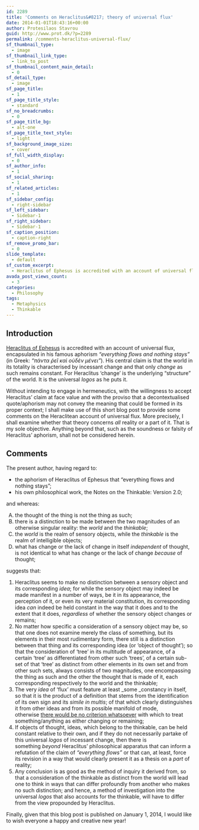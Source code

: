 ```yaml
---
id: 2289
title: 'Comments on Heraclitus&#8217; theory of universal flux'
date: 2014-01-01T18:43:16+00:00
author: Protesilaos Stavrou
guid: http://www.prot.dk/?p=2289
permalink: /comments-heraclitus-universal-flux/
sf_thumbnail_type:
  - image
sf_thumbnail_link_type:
  - link_to_post
sf_thumbnail_content_main_detail:
  - 0
sf_detail_type:
  - image
sf_page_title:
  - 1
sf_page_title_style:
  - standard
sf_no_breadcrumbs:
  - 0
sf_page_title_bg:
  - alt-one
sf_page_title_text_style:
  - light
sf_background_image_size:
  - cover
sf_full_width_display:
  - 0
sf_author_info:
  - 1
sf_social_sharing:
  - 1
sf_related_articles:
  - 1
sf_sidebar_config:
  - right-sidebar
sf_left_sidebar:
  - Sidebar-1
sf_right_sidebar:
  - Sidebar-1
sf_caption_position:
  - caption-right
sf_remove_promo_bar:
  - 0
slide_template:
  - default
sf_custom_excerpt:
  - Heraclitus of Ephesus is accredited with an account of universal flux, encapsulated in his famous aphorism "everything flows and nothing stays". However, his theory does not encompass the Thinkable, hence, it cannot be about all of reality, but, at the very best, of a part of it.
avada_post_views_count:
  - 3
categories:
  - Philosophy
tags:
  - Metaphysics
  - Thinkable
---
```

## Introduction

<a title="Stanford Encyclopedia of Philosophy entry on Heraclitus of Ephesus" href="http://plato.stanford.edu/entries/heraclitus/" target="_blank">Heraclitus of Ephesus</a> is accredited with an account of universal flux, encapsulated in his famous aphorism _&#8220;everything flows and nothing stays&#8221;_ (in Greek: _&#8220;πάντα ῥεῖ καὶ οὐδὲν μένει&#8221;_). His central claim is that the world in its totality is characterised by incessant change and that only _change_ as such remains constant. For Heraclitus &#8216;change&#8217; is the underlying &#8220;structure&#8221; of the world. It is the universal _logos_ as he puts it.

Without intending to engage in hermeneutics, with the willingness to accept Heraclitus&#8217; claim at face value and with the proviso that a decontextualised quote/aphorism may not convey the meaning that could be formed in its proper context; I shall make use of this short blog post to provide some comments on the Heraclitean account of universal flux. More precisely, I shall examine whether that theory concerns _all_ reality or a part of it. That is my sole objective. Anything beyond that, such as the soundness or falsity of Heraclitus&#8217; aphorism, shall not be considered herein.

## Comments

The present author, having regard to:

  * the aphorism of Heraclitus of Ephesus that &#8220;everything flows and nothing stays&#8221;;
  * his own philosophical work, the Notes on the Thinkable: Version 2.0;

and whereas:

<ol style="list-style-type: upper-alpha;">
  <li>
    the thought of the thing is not the thing as such;
  </li>
  <li>
    there is a distinction to be made between the two magnitudes of an otherwise singular reality: the <em>world </em>and the <em>thinkable</em>;
  </li>
  <li>
    the <em>world</em> is the realm of sensory objects, while the <em>thinkable</em> is the realm of intelligible objects;
  </li>
  <li>
    what has change or the lack of change in itself <em>independent</em> of thought, is not identical to what has change or the lack of change <em>because</em> of thought;
  </li>
</ol>

suggests that:

  1. Heraclitus seems to make no distinction between a sensory object and its corresponding _idea_; for while the sensory object may indeed be made manifest in a number of ways, be it in its appearance, the perception of it, or even its very material constitution, its corresponding idea _can_ indeed be held constant in the way that it does and to the extent that it does, _regardless_ of whether the sensory object changes or remains;
  2. No matter how specific a consideration of a sensory object may be, so that one does not examine merely the class of something, but its elements in their most rudimentary form, there still is a distinction between that thing and its corresponding idea (or &#8216;object of thought&#8217;); so that the consideration of &#8216;tree&#8217; in its multitude of appearance, of a certain &#8216;tree&#8217; as differentiated from other such &#8216;trees&#8217;, of a certain sub-set of that &#8216;tree&#8217; as distinct from other elements in its own set and from other such sets, always consists of two magnitudes, one encompassing the thing as such and the other the thought that is made of it, each corresponding respectively to the world and the thinkable;
  3. The very _idea_ of &#8216;flux&#8217; must feature at least _some _constancy in itself, so that it is the product of a definition that stems from the identification of its own sign and its _simile in multis_; of that which clearly distinguishes it from other ideas and from its possible manifold of mode, otherwise <a title="Preliminary remarks on objectivity" href="https://protesilaos.com/preliminary-remarks-objectivity/" target="_blank">there would be no criterion whatsoever</a> with which to treat something/anything as either changing or remaining;
  4. If objects of thought, ideas, which belong to the thinkable, can be held constant relative to their own, and if they do not necessarily partake of this universal _logos_ of incessant change, then there is something _beyond_ Heraclitus&#8217; philosophical apparatus that can inform a refutation of the claim of _&#8220;everything flows&#8221;_ or that can, at least, force its revision in a way that would clearly present it as a thesis on a _part_ of reality;
  5. Any conclusion is as good as the method of inquiry it derived from, so that a consideration of the thinkable as distinct from the world will lead one to think in ways that can differ profoundly from another who makes no such distinction; and hence, a method of investigation into the universal _logos_ that also accounts for the thinkable, will have to differ from the view propounded by Heraclitus.

Finally, given that this blog post is published on January 1, 2014, I would like to wish everyone a happy and creative new year!